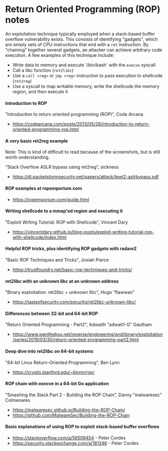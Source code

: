 # Return Oriented Programming (ROP) notes
An exploitation technique typically employed when a stack-based buffer overflow
vulnerability exists. This consists of identifying "gadgets", which are simply
sets of CPU instructions that end with a `ret` instruction. By "chaining"
together several gadgets, an attacker can achieve arbitrary code execution.
A few examples of this technique include:

- Write data to memory and execute '/bin/bash' with the `execve` syscall
- Call a libc function (`ret2libc`)
- Use a `call <reg>` or `jmp <reg>` instruction to pass execution to shellcode
(`ret2reg`)
- Use a syscall to map writable memory, write the shellcode the memory
region, and then execute it

#### Introduction to ROP
"Introduction to return oriented programming (ROP)", Code Arcana
- https://codearcana.com/posts/2013/05/28/introduction-to-return-oriented-programming-rop.html

#### A very basic ret2reg example
Note: This is kind of difficult to read because of the screenshots, but is still
worth understanding.

"Stack Overflow ASLR bypass using ret2reg", sickness
- https://dl.packetstormsecurity.net/papers/attack/lewt2-aslrbypass.pdf

#### ROP examples at ropemporium.com
- https://ropemporium.com/guide.html

#### Writing shellcode to a mmap'ed region and executing it
"Exploit Writing Tutorial: ROP with Shellcode", Vincent Dary
- https://vincentdary.github.io/blog-posts/exploit-writing-tutorial-rop-with-shellcode/index.html

#### Helpful ROP tricks, plus identifying ROP gadgets with radare2
"Basic ROP Techniques and Tricks", Josiah Pierce
- https://trustfoundry.net/basic-rop-techniques-and-tricks/

#### ret2libc with an unknown libc at an unknown address
"Binary exploitation: ret2libc + unknown libc", Hugo "flawwan"
- https://tasteofsecurity.com/security/ret2libc-unknown-libc/

#### Differences between 32-bit and 64-bit ROP
"Return Oriented Programming - Part2", Adwaith "adwait1-G" Gautham
- https://www.pwnthebox.net/reverse/engineering/and/binary/exploitation/series/2019/03/30/return-oriented-programming-part2.html

#### Deep dive into ret2libc on 64-bit systems
"64-bit Linux Return-Oriented Programming", Ben Lynn
- https://crypto.stanford.edu/~blynn/rop/

#### ROP chain with execve in a 64-bit Go application
"Smashing the Stack Part 2 - Building the ROP Chain", Danny "malwaresec"
Colmenares
- https://malwaresec.github.io/Building-the-ROP-Chain/
- https://github.com/MalwareSec/Building-the-ROP-Chain

#### Basic explanations of using ROP to exploit stack-based buffer overflows
- https://stackoverflow.com/a/56509454 - Peter Cordes
- https://security.stackexchange.com/a/181246 - Peter Cordes
